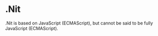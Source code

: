 # .Nit
.Nit is based on JavaScript (ECMAScript), but cannot be said to be fully JavaScript (ECMAScript).